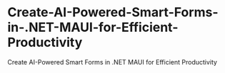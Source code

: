 # Create-AI-Powered-Smart-Forms-in-.NET-MAUI-for-Efficient-Productivity
Create AI-Powered Smart Forms in .NET MAUI for Efficient Productivity
